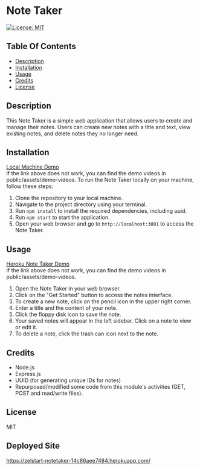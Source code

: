 # Note Taker
[![License: MIT](https://img.shields.io/badge/License-MIT-yellow.svg)](https://opensource.org/licenses/MIT)

## Table Of Contents
- [Description](#description)
- [Installation](#installation)
- [Usage](#usage)
- [Credits](#credits)
- [License](#license)

## Description
This Note Taker is a simple web application that allows users to create and manage their notes. Users can create new notes with a title and text, view existing notes, and delete notes they no longer need.

## Installation
[Local Machine Demo](https://watch.screencastify.com/v/LTVr1ZqjmQ3GefdNsPIs)  
If the link above does not work, you can find the demo videos in public/assets/demo-videos.
To run the Note Taker locally on your machine, follow these steps:
1. Clone the repository to your local machine.
2. Navigate to the project directory using your terminal.
3. Run `npm install` to install the required dependencies, including uuid.
4. Run `npm start` to start the application.
5. Open your web browser and go to `http://localhost:3001` to access the Note Taker.

## Usage
[Heroku Note Taker Demo](https://watch.screencastify.com/v/L7ygKo5SjnNzSRaevzJV)  
If the link above does not work, you can find the demo videos in public/assets/demo-videos.
1. Open the Note Taker in your web browser.
2. Click on the "Get Started" button to access the notes interface.
3. To create a new note, click on the pencil icon in the upper right corner.
4. Enter a title and the content of your note.
5. Click the floppy disk icon to save the note.
6. Your saved notes will appear in the left sidebar. Click on a note to view or edit it.
7. To delete a note, click the trash can icon next to the note.

## Credits
- Node.js
- Express.js
- UUID (for generating unique IDs for notes)
- Repurposed/modified some code from this module's activities (GET, POST and read/write files).

## License
MIT

## Deployed Site
https://zelstart-notetaker-14c86aee7484.herokuapp.com/  